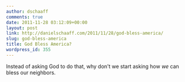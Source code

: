 ```yaml
---
author: dschaaff
comments: true
date: 2011-11-28 03:12:09+00:00
layout: post
link: http://danielschaaff.com/2011/11/28/god-bless-america/
slug: god-bless-america
title: God Bless America?
wordpress_id: 355
---
```


Instead of asking God to do that, why don't we start asking how _we_ can bless our neighbors.
